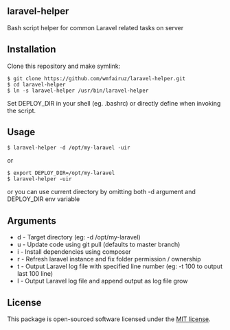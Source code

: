## laravel-helper

Bash script helper for common Laravel related tasks on server

## Installation

Clone this repository and make symlink:

```
$ git clone https://github.com/wmfairuz/laravel-helper.git
$ cd laravel-helper
$ ln -s laravel-helper /usr/bin/laravel-helper
```

Set DEPLOY_DIR in your shell (eg. .bashrc) or directly define when invoking the script.

## Usage

```
$ laravel-helper -d /opt/my-laravel -uir
```

or

```
$ export DEPLOY_DIR=/opt/my-laravel
$ laravel-helper -uir
```

or you can use current directory by omitting both -d argument and DEPLOY_DIR env variable

## Arguments

- d - Target directory (eg: -d /opt/my-laravel)
- u - Update code using git pull (defaults to master branch)
- i - Install dependencies using composer
- r - Refresh laravel instance and fix folder permission / ownership
- t - Output Laravel log file with specified line number  (eg: -t 100 to output last 100 line)
- l - Output Laravel log file and append output as log file grow

## License

This package is open-sourced software licensed under the [MIT license](http://opensource.org/licenses/MIT).
